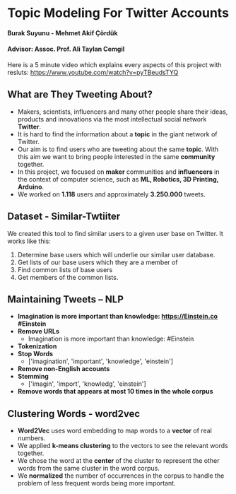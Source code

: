 # Topic Modeling For Twitter Accounts
#### Burak Suyunu - Mehmet Akif Çördük
#### Advisor: Assoc. Prof. Ali Taylan Cemgil

Here is a 5 minute video which explains every aspects of this project with resluts: https://www.youtube.com/watch?v=pyTBeudsTYQ

## What are They Tweeting About?
* Makers, scientists, influencers and many other people share their ideas, products and innovations via the most intellectual social network **Twitter**.
* It is hard to find the information about a **topic** in the giant network of Twitter.
* Our aim is to find users who are tweeting about the same **topic**. With this aim we want to bring people interested in the same **community** together.
* In this project, we focused on **maker** communities and **influencers** in the context of computer science, such as **ML, Robotics, 3D Printing, Arduino**.
* We worked on **1.118** users and approximately **3.250.000** tweets.

## Dataset - Similar-Twtiiter
We created this tool to find similar users to a given user base on Twitter. It works like this:
1. Determine base users which will underlie our similar user database.
2. Get lists of our base users which they are a member of
3. Find common lists of base users
4. Get members of the common lists.

## Maintaining Tweets – NLP
* **Imagination is more important than knowledge: https://Einstein.co #Einstein**
* **Remove URLs**
  * Imagination is more important than knowledge: #Einstein
* **Tokenization**
* **Stop Words**
  * ['imagination', 'important', 'knowledge', 'einstein']
* **Remove non-English accounts**
* **Stemming**
  * ['imagin', 'import', 'knowledg', 'einstein']
* **Remove words that appears at most 10 times in the whole corpus**

## Clustering Words - word2vec
* **Word2Vec** uses word embedding to map words to a **vector** of real numbers. 
* We applied **k-means clustering** to the vectors to see the relevant words together.
* We chose the word at the **center** of the cluster to represent the other words from the same cluster in the word corpus.
* We **normalized** the number of occurrences in the corpus to handle the problem of less frequent words being more important.
